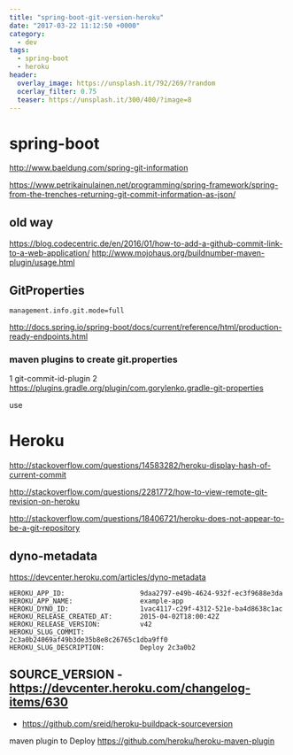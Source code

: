 ```yaml
---
title: "spring-boot-git-version-heroku"
date: "2017-03-22 11:12:50 +0000"
category:
  - dev
tags:
  - spring-boot
  - heroku
header:
  overlay_image: https://unsplash.it/792/269/?random
  ocerlay_filter: 0.75
  teaser: https://unsplash.it/300/400/?image=8
---
```


# spring-boot

http://www.baeldung.com/spring-git-information

https://www.petrikainulainen.net/programming/spring-framework/spring-from-the-trenches-returning-git-commit-information-as-json/

## old way

https://blog.codecentric.de/en/2016/01/how-to-add-a-github-commit-link-to-a-web-application/
http://www.mojohaus.org/buildnumber-maven-plugin/usage.html

## GitProperties

```
management.info.git.mode=full
```

http://docs.spring.io/spring-boot/docs/current/reference/html/production-ready-endpoints.html

### maven plugins to create git.properties

1 git-commit-id-plugin
2 https://plugins.gradle.org/plugin/com.gorylenko.gradle-git-properties

use
# Heroku

http://stackoverflow.com/questions/14583282/heroku-display-hash-of-current-commit

http://stackoverflow.com/questions/2281772/how-to-view-remote-git-revision-on-heroku

http://stackoverflow.com/questions/18406721/heroku-does-not-appear-to-be-a-git-repository

## dyno-metadata

https://devcenter.heroku.com/articles/dyno-metadata

```
HEROKU_APP_ID:                   9daa2797-e49b-4624-932f-ec3f9688e3da
HEROKU_APP_NAME:                 example-app
HEROKU_DYNO_ID:                  1vac4117-c29f-4312-521e-ba4d8638c1ac
HEROKU_RELEASE_CREATED_AT:       2015-04-02T18:00:42Z
HEROKU_RELEASE_VERSION:          v42
HEROKU_SLUG_COMMIT:              2c3a0b24069af49b3de35b8e8c26765c1dba9ff0
HEROKU_SLUG_DESCRIPTION:         Deploy 2c3a0b2
```

## SOURCE_VERSION - https://devcenter.heroku.com/changelog-items/630

- https://github.com/sreid/heroku-buildpack-sourceversion

maven plugin to Deploy
https://github.com/heroku/heroku-maven-plugin
